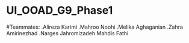 # UI_OOAD_G9_Phase1
#Teammates:
.Alireza Karimi
.Mahroo Noohi
.Melika Aghaganian
.Zahra Amirinezhad
.Narges Jahromizadeh
Mahdis Fathi